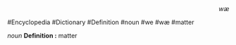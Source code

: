 
<div align="right"><i>wæ</i></div>

#Encyclopedia #Dictionary #Definition #noun #we #wæ #matter

*noun*
**Definition :** matter